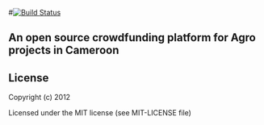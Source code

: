 #[![Build Status](https://secure.travis-ci.org/danielweinmann/catarse.png?branch=master)](https://travis-ci.org/danielweinmann/catarse) 
## An open source crowdfunding platform for Agro projects in Cameroon

## License

Copyright (c) 2012

Licensed under the MIT license (see MIT-LICENSE file)
